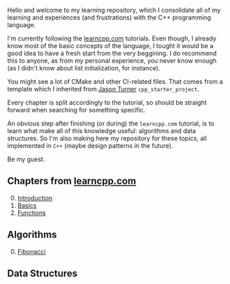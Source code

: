 Hello and welcome to my learning repository, which I consolidate all of my learning and experiences (and frustrations) with the C++ programming language.

I'm currently following the [learncpp.com](https://www.learncpp.com/) tutorials. Even though, I already know most of the basic concepts of the language, I tought it would be a good idea to have a fresh start from the very beggining. I do recommend this to anyone, as from my personal experience, you never know enough (as I didn't know about list initialization, for instance).

You might see a lot of CMake and other CI-related files. That comes from a template which I inherited from [Jason Turner](https://github.com/lefticus/cpp_starter_project) `cpp_starter_project`.

Every chapter is split accordingly to the tutorial, so should be straight forward when searching for something specific.

An obvious step after finishing (or during) the `learncpp.com` tutorial, is to learn what make all of this knowledge useful: algorithms and data structures. So I'm also making here my repository for these topics, all implemented in `C++` (maybe design patterns in the future). 

Be my guest.

## Chapters from [learncpp.com](https://www.learncpp.com/)
0. [Introduction](../master/src/chapters/introduction)
1. [Basics](../master/src/chapters/basics)
2. [Functions](../master/src/chapters/functions)

## Algorithms
0. [Fibonacci](../master/src/algorithms/fibonacci)

## Data Structures
